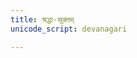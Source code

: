 ```yaml
---
title: श्रद्धा-सूक्तम्
unicode_script: devanagari

---
```

<div class="js_include" url="/vedAH/Rk/shAkalam/saMhitA/10/151_shraddhA/"  newLevelForH1="2" includeTitle="true"> </div>  


